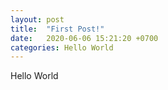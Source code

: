 ```yaml
---
layout: post
title:  "First Post!"
date:   2020-06-06 15:21:20 +0700
categories: Hello World
---
```

Hello World
